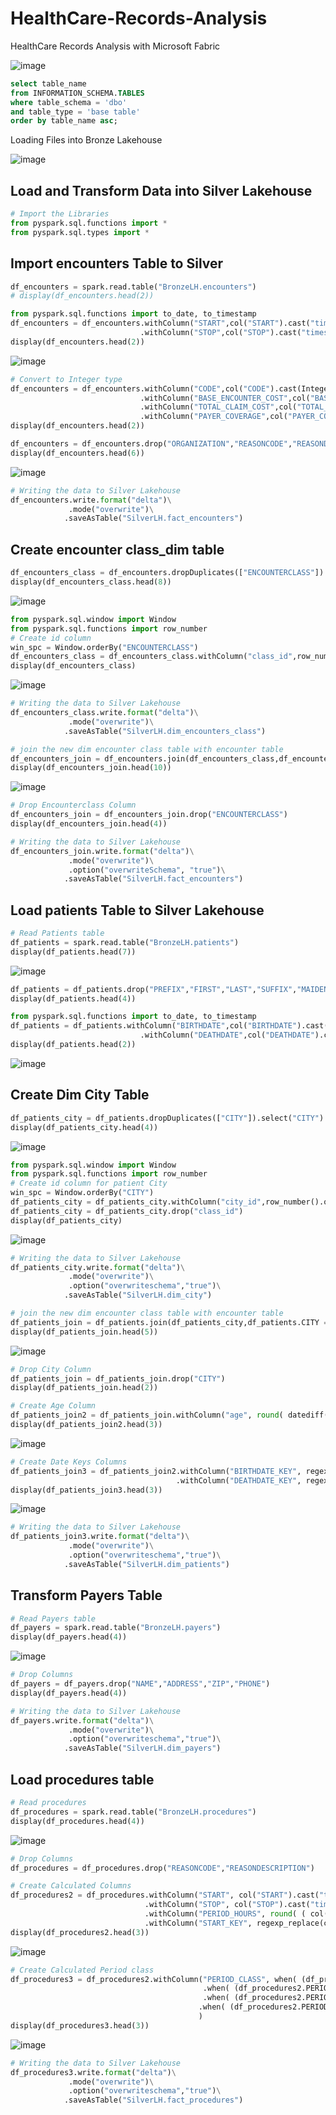 # HealthCare-Records-Analysis
HealthCare Records Analysis with Microsoft Fabric


![image](https://github.com/user-attachments/assets/1feef0db-e536-443f-aa09-f1900c5a8724)

```sql
select table_name
from INFORMATION_SCHEMA.TABLES
where table_schema = 'dbo'
and table_type = 'base table'
order by table_name asc;
```

Loading Files into Bronze Lakehouse 

![image](https://github.com/user-attachments/assets/fb1e3278-3802-4eaf-b836-122a90e0772c)

## Load and Transform Data into Silver Lakehouse

```python
# Import the Libraries
from pyspark.sql.functions import *
from pyspark.sql.types import *
```
## Import encounters Table to Silver

```python
df_encounters = spark.read.table("BronzeLH.encounters")
# display(df_encounters.head(2))
```

```python
from pyspark.sql.functions import to_date, to_timestamp
df_encounters = df_encounters.withColumn("START",col("START").cast("timestamp"))\
                             .withColumn("STOP",col("STOP").cast("timestamp"))
display(df_encounters.head(2))
```
![image](https://github.com/user-attachments/assets/68654195-d724-4800-b0d9-f2389ab600aa)

```python
# Convert to Integer type
df_encounters = df_encounters.withColumn("CODE",col("CODE").cast(IntegerType()))\
                             .withColumn("BASE_ENCOUNTER_COST",col("BASE_ENCOUNTER_COST").cast(FloatType()))\
                             .withColumn("TOTAL_CLAIM_COST",col("TOTAL_CLAIM_COST").cast(FloatType()))\
                             .withColumn("PAYER_COVERAGE",col("PAYER_COVERAGE").cast(FloatType()))
display(df_encounters.head(2))
```

```python
df_encounters = df_encounters.drop("ORGANIZATION","REASONCODE","REASONDESCRIPTION")
display(df_encounters.head(6))
```
![image](https://github.com/user-attachments/assets/f5a274da-99f3-4ca4-b8e8-88b2c187dffa)

```python
# Writing the data to Silver Lakehouse
df_encounters.write.format("delta")\
             .mode("overwrite")\
            .saveAsTable("SilverLH.fact_encounters")
```

## Create encounter class_dim table

```python
df_encounters_class = df_encounters.dropDuplicates(["ENCOUNTERCLASS"]).select("ENCOUNTERCLASS")
display(df_encounters_class.head(8))
```

![image](https://github.com/user-attachments/assets/c9bd6543-6a62-4fd0-b849-524036a78eed)

```python
from pyspark.sql.window import Window
from pyspark.sql.functions import row_number
# Create id column 
win_spc = Window.orderBy("ENCOUNTERCLASS")
df_encounters_class = df_encounters_class.withColumn("class_id",row_number().over(win_spc) - 0 )
display(df_encounters_class)
```
![image](https://github.com/user-attachments/assets/3eb1120f-594b-439c-b201-d8b5405e22b8)

```python
# Writing the data to Silver Lakehouse
df_encounters_class.write.format("delta")\
             .mode("overwrite")\
            .saveAsTable("SilverLH.dim_encounters_class")
```

```python
# join the new dim encounter class table with encounter table
df_encounters_join = df_encounters.join(df_encounters_class,df_encounters.ENCOUNTERCLASS == df_encounters_class.ENCOUNTERCLASS,"left")
display(df_encounters_join.head(10))
```

![image](https://github.com/user-attachments/assets/8c066f4a-3cff-41e9-a438-84a21e51b0e6)


```python
# Drop Encounterclass Column
df_encounters_join = df_encounters_join.drop("ENCOUNTERCLASS")
display(df_encounters_join.head(4))
```

```python
# Writing the data to Silver Lakehouse
df_encounters_join.write.format("delta")\
             .mode("overwrite")\
             .option("overwriteSchema", "true")\
            .saveAsTable("SilverLH.fact_encounters")
```

## Load patients Table to Silver Lakehouse

```python
# Read Patients table
df_patients = spark.read.table("BronzeLH.patients")
display(df_patients.head(7))
```

![image](https://github.com/user-attachments/assets/7136a9e1-4958-4ba5-ba11-e663e02cfc89)

```python
df_patients = df_patients.drop("PREFIX","FIRST","LAST","SUFFIX","MAIDEN","ZIP")
display(df_patients.head(4))
```

```python
from pyspark.sql.functions import to_date, to_timestamp
df_patients = df_patients.withColumn("BIRTHDATE",col("BIRTHDATE").cast("timestamp"))\
                             .withColumn("DEATHDATE",col("DEATHDATE").cast("timestamp"))
display(df_patients.head(2))
```
![image](https://github.com/user-attachments/assets/8455c2fd-0e3b-43df-8f61-ce8648522fb3)

## Create Dim City Table

```python
df_patients_city = df_patients.dropDuplicates(["CITY"]).select("CITY")
display(df_patients_city.head(4))
```

![image](https://github.com/user-attachments/assets/7c753966-2146-408b-ab52-4497c896d856)

```python
from pyspark.sql.window import Window
from pyspark.sql.functions import row_number
# Create id column for patient City
win_spc = Window.orderBy("CITY")
df_patients_city = df_patients_city.withColumn("city_id",row_number().over(win_spc) - 0 )
df_patients_city = df_patients_city.drop("class_id")
display(df_patients_city)
```

![image](https://github.com/user-attachments/assets/4a4336cd-de51-433d-8ba1-0cdb399a2551)


```python
# Writing the data to Silver Lakehouse
df_patients_city.write.format("delta")\
             .mode("overwrite")\
             .option("overwriteschema","true")\
            .saveAsTable("SilverLH.dim_city")
```

```python
# join the new dim encounter class table with encounter table
df_patients_join = df_patients.join(df_patients_city,df_patients.CITY == df_patients_city.CITY,"left")
display(df_patients_join.head(5))
```

![image](https://github.com/user-attachments/assets/0bc5bf16-abd8-4765-892a-c2e2cb364ae8)


```python
# Drop City Column 
df_patients_join = df_patients_join.drop("CITY")
display(df_patients_join.head(2))
```

```python
# Create Age Column
df_patients_join2 = df_patients_join.withColumn("age", round( datediff( col("DEATHDATE") , col("BIRTHDATE") ) / lit(365.25) , 2))
display(df_patients_join2.head(3))
```

![image](https://github.com/user-attachments/assets/d35f7a23-38ef-4471-bbe9-2cf949aa6ba0)


```python
# Create Date Keys Columns
df_patients_join3 = df_patients_join2.withColumn("BIRTHDATE_KEY", regexp_replace(col("BIRTHDATE").cast("date") , '[-]','').cast(IntegerType()))\
                                     .withColumn("DEATHDATE_KEY", regexp_replace(col("DEATHDATE").cast("date") , '[-]','').cast(IntegerType()))
display(df_patients_join3.head(3))
```

![image](https://github.com/user-attachments/assets/7fcf19ec-0c07-410e-891d-79b81b9dde2a)

```python
# Writing the data to Silver Lakehouse
df_patients_join3.write.format("delta")\
             .mode("overwrite")\
             .option("overwriteschema","true")\
            .saveAsTable("SilverLH.dim_patients")
```

## Transform Payers Table

```python
# Read Payers table
df_payers = spark.read.table("BronzeLH.payers")
display(df_payers.head(4))
```

![image](https://github.com/user-attachments/assets/350b11ea-2597-4647-96f8-a192edce89f3)

```python
# Drop Columns
df_payers = df_payers.drop("NAME","ADDRESS","ZIP","PHONE")
display(df_payers.head(4))
```

```python
# Writing the data to Silver Lakehouse
df_payers.write.format("delta")\
             .mode("overwrite")\
             .option("overwriteschema","true")\
            .saveAsTable("SilverLH.dim_payers")
```

## Load procedures table

```python
# Read procedures 
df_procedures = spark.read.table("BronzeLH.procedures")
display(df_procedures.head(4))
```

![image](https://github.com/user-attachments/assets/f420ce15-29cc-4c7b-9a47-fd2bc88d964c)


```python
# Drop Columns
df_procedures = df_procedures.drop("REASONCODE","REASONDESCRIPTION")
```

```python
# Create Calculated Columns
df_procedures2 = df_procedures.withColumn("START", col("START").cast("timestamp") )\
                              .withColumn("STOP", col("STOP").cast("timestamp") )\
                              .withColumn("PERIOD_HOURS", round( ( col("STOP").cast("long") - col("START").cast("long") ) / (60*60) ,1)  )\
                              .withColumn("START_KEY", regexp_replace(col("START").cast("date") , '[-]','').cast(IntegerType()))
display(df_procedures2.head(3))
```

![image](https://github.com/user-attachments/assets/2cbba239-5849-4196-af75-19a64b845a4f)

```python
# Create Calculated Period class
df_procedures3 = df_procedures2.withColumn("PERIOD_CLASS", when( (df_procedures2.PERIOD_HOURS <= 1),lit("0-1"))  \
                                           .when( (df_procedures2.PERIOD_HOURS <= 2),lit("1.1-2"))\
                                           .when( (df_procedures2.PERIOD_HOURS <= 3),lit("2.1-3"))\
                                          .when( (df_procedures2.PERIOD_HOURS > 3 ),lit("> 3"))
                                          )
display(df_procedures3.head(3))
```

![image](https://github.com/user-attachments/assets/a4354d7d-20e0-4522-9927-3e2a42cc5856)

```python
# Writing the data to Silver Lakehouse
df_procedures3.write.format("delta")\
             .mode("overwrite")\
             .option("overwriteschema","true")\
            .saveAsTable("SilverLH.fact_procedures")
```










































































































































